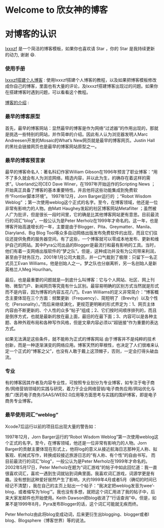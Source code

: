 # Welcome to 欣女神的博客
# 对博客的认识

[lxxxzf](https://lxxxzf.github.io/) 是一个简洁的博客模板，如果你也喜欢请 Star ，你的 Star 是我持续更新的动力, 谢谢 😄.

### 使用手册

[lxxxzf搭建个人博客](https://github.com/lxxxzf/lxxxzf.github.io/blob/master/2018-06-14-lxxxzf%E6%90%AD%E5%BB%BA%E4%B8%AA%E4%BA%BA%E5%8D%9A%E5%AE%A2.md)  :  使用lxxxzf搭建个人博客的教程，以及如果把博客模板修改成你自己的博客，里面也有大量的评论，及lxxxzf搭建博客出现过的问题。如果你在搭建博客时遇到问题，可以看看这个教程。 

[博客的介绍](https://github.com/lxxxzf/lxxxzf.github.io/blob/master/2018-06-14-%E5%8D%9A%E5%AE%A2%E7%9A%84%E4%BB%8B%E7%BB%8D.md) : 

### 最早的博客原型

首先，最早的博客网站：显然最早的博客是作为网络“过滤器”的作用出现的，那就是挑选一些特别的网站，并作简单的介绍。因此有人认为浏览器发明人Marc Andreesen开发的Mosaic的What’s New网页就是最早的博客网页。Justin Hall的黑社会链接网页也是最早的博客网站原型之一。




### 最早的博客预言家
最早的博客命名人：著名科幻作家William Gibson在1996年预言了职业博客：“用不了多久就会有人为浏览网络，精选内容，并以此为生，的确存在着这样的需求”。Userland公司CEO Dave Winer，在1997年开始运作的Scripting News ；开始真正具备了博客的基本重要特性。并且他将这些功能集成到免费软件“Frontier脚本环境”。
1997年12月，Jorn Barger运行的 ；“Robot Wisdom Weblog” ；第一次使用weblog这个正式的名字。至今，在博客领域，他还是一位非常有影响力的人物。由Matt Haughey发起的社区博客网站Metafilter ；虽然被人广为批评，但是很长一段时间里，它的确是比其他博客网站更有意思。目前最流行的词汇“blog”，一般公认为是Peter Merholz在1999年才命名的。这一年，也是博客开始高速增长的一年，主要是由于Blogger、Pita、Greymatter、Manila、Diaryland、Big Blog Tool等众多自动网络出版发布免费软件的出现，而且它们往往还提供免费的服务器空间。有了这些，一个博客就可以零成本地发布、更新和维护自己的网站。其中Pyra公司出品的Blogger是最流行和最有影响的工具。当时，他们有着一支网络出版软件的“梦之队”。但是，这种成功并没有为公司带来利润，甚至由于财务压力，2001年1月公司大裁员，并一口气裁到了极限：只留下一名正式员工Evan Williams，他是创始人之一。梦之队也分崩离析，另一名创始人是新英格兰人Meg Hourihan。

最后，也是最重要的问题就是—到底什么叫博客：它与个人网站、社区、网上刊物、微型门户、新闻网页等究竟有什么区别。最容易明确的区别方式当然就是形式而不是内容，因为博客的内容五花八门。Evan Williams的定义非常简介：“博客概念主要体现在三个方面：频繁更新（Frequency）、简短明了（Brevity）以及个性化（Personality）。”而后来继续演化，更规范更明晰的形式界定为：1、网页主体内容由不断更新的、个人性的众多“帖子”组成；2、它们按时间顺序排列的，而且是倒序方式，也就是最新的放在最上面，最旧的在最下面；3、内容可以是各种主题、各种外观布局和各种写作风格，但是文章内容必须以“超链接”作为重要的表达方式。

如果无法满足这些条件，就不能称为正式的博客网站
由于博客并不是纯粹的技术创新，而是一种逐渐演变的网络应用。博客天然的草根性，也决定了人们很难来认定一个正式的“博客之父”，也没有人敢于戴上这顶帽子，否则，一定会打得头破血流。
### 专业

有的博客因其作者及内容专业性，可按照专业划分为专业博客，如专注于电子商务/网络营销领域的实践与研究，着力于企业网络营销/电子商务应用/网站优化与推广/医药电子商务/SAAS/WEB2.0应用等方面思考与实践的围炉博客，即是电子商务专业博客。
### 最早使用词汇“weblog”
Xcode7后运行以前的项目后出现大量的警告如：

1997年12月，Jorn Barger运行的“Robot Wisdom Weblog”第一次使用weblog这个正式的名字。至今，在博客领域，他还是一位非常有影响力的人物。Jorn Barger的贡献主要体现在形式上，他将log的意义从接近航海日志那种无人称、拟客观、机械式写作，转换成较接近旅游日志的“有人称、有个性”的自由书写。
而目前最流行的词汇“blog”，一般公认为是Peter Merholz在1999年才命名的。2002年5月17日，Peter Merholz在题为“词汇游戏”的帖子中如此回忆道：我一直很喜欢词汇，喜欢一遇到生词就钻到词典里面。我喜欢词汇游戏，词源学更是有趣。没有想到这种爱好居然产生了影响，大约1999年4月或者5月（确切的时间已经记不清楚），我在自己的主页上贴出一个帖子：“我决定把weblog发音为wee’- blog，或者缩写为‘blog’”。我也没有多想，就把这个词汇用进了我的帖子中，后来大家发邮件也开始使用。Keith Dawson把blog收进了“行话查询”中。但是，如果不是1999年8月，Pyra发布Blogger的话，这个词汇可能就无疾而终。

Peter Merholz由此将blog变成动词，后来更衍生出blogging、blogger或者I blog、Blogsphere（博客世界）等的说法。
    











